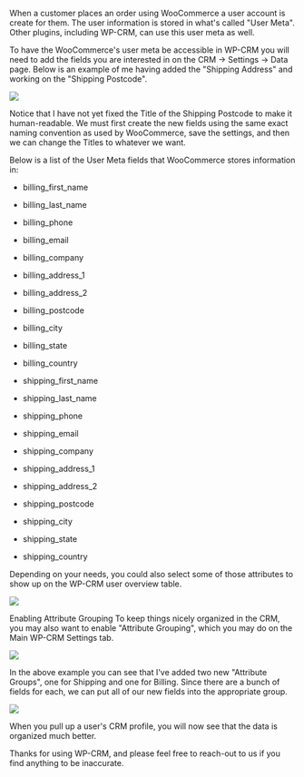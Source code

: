 When a customer places an order using WooCommerce a user account is create for them. The user information is stored in what's called "User Meta". Other plugins, including WP-CRM, can use this user meta as well. 

To have the WooCommerce's user meta be accessible in WP-CRM you will need to add the fields you are interested in on the CRM -> Settings -> Data page. Below is an example of me having added the "Shipping Address" and working on the "Shipping Postcode". 

![](https://i.embed.ly/1/image?url=http%3A%2F%2Fcontent.screencast.com%2Fusers%2FAndyPotanin%2Ffolders%2FJing%2Fmedia%2F2dc49c07-8ff9-48f1-9d64-d54e72ff3060%2F00000691.png&key=afea23f29e5a4f63bd166897e3dc72df)

Notice that I have not yet fixed the Title of the Shipping Postcode to make it human-readable. We must first create the new fields using the same exact naming convention as used by WooCommerce, save the settings, and then we can change the Titles to whatever we want.

Below is a list of the User Meta fields that WooCommerce stores information in:

*   billing_first_name
*   billing_last_name
*   billing_phone
*   billing_email
*   billing_company
*   billing_address_1
*   billing_address_2
*   billing_postcode
*   billing_city
*   billing_state
*   billing_country

*   shipping_first_name
*   shipping_last_name
*   shipping_phone
*   shipping_email
*   shipping_company
*   shipping_address_1
*   shipping_address_2
*   shipping_postcode
*   shipping_city
*   shipping_state
*   shipping_country

Depending on your needs, you could also select some of those attributes to show up on the WP-CRM user overview table.

![](https://i.embed.ly/1/image?url=http%3A%2F%2Fcontent.screencast.com%2Fusers%2FAndyPotanin%2Ffolders%2FJing%2Fmedia%2F23992417-7c9f-4e8f-b554-b2309b4e0707%2F00000692.png&key=afea23f29e5a4f63bd166897e3dc72df)

Enabling Attribute Grouping
To keep things nicely organized in the CRM, you may also want to enable "Attribute Grouping", which you may do on the Main WP-CRM Settings tab.

![](https://i.embed.ly/1/image?url=http%3A%2F%2Fcontent.screencast.com%2Fusers%2FAndyPotanin%2Ffolders%2FJing%2Fmedia%2F779a4eef-c0c1-4d80-b2d4-fa896633302b%2F00000693.png&key=afea23f29e5a4f63bd166897e3dc72df)

In the above example you can see that I've added two new "Attribute Groups", one for Shipping and one for Billing. Since there are a bunch of fields for each, we can put all of our new fields into the appropriate group.

![](https://i.embed.ly/1/image?url=http%3A%2F%2Fcontent.screencast.com%2Fusers%2FAndyPotanin%2Ffolders%2FJing%2Fmedia%2F8613b3dd-9bf9-46af-abb4-321527b24e11%2F00000694.png&key=afea23f29e5a4f63bd166897e3dc72df)

When you pull up a user's CRM profile, you will now see that the data is organized much better.

Thanks for using WP-CRM, and please feel free to reach-out to us if you find anything to be inaccurate.
